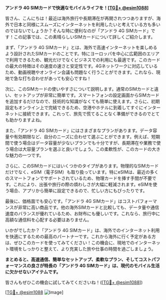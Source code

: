 **アンドラ 4G SIMカードで快適なモバイルライフを！[[TG💪+ @esim1088](https://t.me/s/esim1088)]**

皆さん、こんにちは！最近は海外旅行や長期滞在が再開されつつありますが、海外で日本と同様にスムーズにインターネットを利用したいと考えている方も多いのではないでしょうか？そんな時に便利なのが「アンドラ 4G SIMカード」です！この記事では、この素晴らしいSIMカードについて詳しくご紹介します。

まず、「アンドラ 4G SIMカード」とは、海外で高速インターネットを楽しめるよう設計されたSIMカードのことです。特にヨーロッパを中心に広範囲のエリアで利用できるため、観光だけでなくビジネスでの利用にも最適です。このカードの最大の特徴はその速度の速さと安定性です。4Gネットワークに対応しているため、動画視聴やオンライン会議も問題なく行うことができます。これなら、現地で急な打ち合わせがあっても安心ですね！

次に、このSIMカードの使いやすさについて説明します。通常のSIMカードと違い、セットアップが非常に簡単です。スマートフォンの設定画面からSIMカードを追加するだけなので、技術的な知識がなくても簡単に使えます。さらに、初期設定もオンライン上で完結できるため、空港やホテルに到着してすぐにインターネットに接続できます。これって、旅先で慌てることなく準備ができるのでとても助かりますよね。

また、「アンドラ 4G SIMカード」にはさまざまなプランがあります。データ容量や有効期限など、自分のニーズに合わせて選ぶことができます。例えば、短期間で使う場合はデータ容量が少ないプランでも十分ですが、長期滞在や業務で使う場合は大容量プランを選ぶと良いでしょう。この柔軟性が、このカードの大きな魅力の一つです。

さらに、このSIMカードにはいくつかのタイプがあります。物理的なSIMカードだけでなく、eSIM（電子SIM）も取り扱っています。特にeSIMは、最近の多くのスマートフォンでサポートされているため、物理カードを挿す手間が不要です。これにより、出張や旅行の際の煩わしさが大幅に軽減されます。eSIMを使う場合、アプリから簡単に設定できるので、忙しい方にもぴったりです。

最後に、価格面でも安心です。「アンドラ 4G SIMカード」はコストパフォーマンスが非常に高い商品です。他の海外SIMカードと比較しても、データ量や通信速度のバランスが優れているため、お財布にも優しいです。これなら、旅行中に高額な通信料を心配する必要はありません。

いかがでしたか？「アンドラ 4G SIMカード」は、海外でのインターネット利用を快適にするための最高のパートナーです。これから海外に行く予定がある方は、ぜひこのカードを使ってみてください！この機会に、現地でのインターネット環境をしっかりと整えて、より充実した旅や仕事の時間を過ごしましょう。

**まとめると、高速通信、簡単なセットアップ、柔軟なプラン、そしてコストパフォーマンスの良さが特長の「アンドラ 4G SIMカード」は、現代のモバイル生活に欠かせないアイテムです。**

皆さんもぜひこの機会に試してみてくださいね！([[TG💪+ @esim1088](https://t.me/s/esim1088)])

[[TG💪+ @esim1088](https://t.me/s/esim1088) ![Image](https://i.postimg.cc/Y0z9fWf4/image.png)]